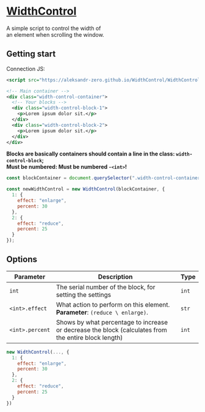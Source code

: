 # [WidthControl](https://aleksandr-zero.github.io/WidthControl/app/)

A simple script to control the width of<br>
an element when scrolling the window.

## Getting start

Connection JS:

```xml
<script src="https://aleksandr-zero.github.io/WidthControl/WidthControl/widthControl.js"></script>
```

```xml
<!-- Main container -->
<div class="width-control-container">
  <!-- Your blocks -->
  <div class="width-control-block-1">
    <p>Lorem ipsum dolor sit.</p>
  </div>
  <div class="width-control-block-2">
    <p>Lorem ipsum dolor sit.</p>
  </div>
</div>
```

**Blocks are basically containers should contain a line in the class: `width-control-block`;<br>
Must be numbered: Must be numbered `-<int>`!**


```js
const blockContainer = document.querySelector(".width-control-container");

const newWidthControl = new WidthControl(blockContainer, {
  1: {
    effect: "enlarge",
    percent: 30
  },
  2: {
    effect: "reduce",
    percent: 25
  }
});
```

## Options

| Parameter  		  | Description                  | Type |
|-----------------|------------------------------|------|
| `int` | The serial number of the block, for setting the settings | `int` |
| `<int>.effect` | What action to perform on this element. **Parameter**: `(reduce \ enlarge)`. | `str` |
| `<int>.percent` | Shows by what percentage to increase or decrease the block (calculates from the entire block length) | `int` | 


```js
new WidthControl(..., {
  1: {
    effect: "enlarge",
    percent: 30
  },
  2: {
    effect: "reduce",
    percent: 25
  }
})
```
